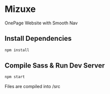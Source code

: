 # Mizuxe
OnePage Website with Smooth Nav

## Install Dependencies

```bash
npm install 
```

## Compile Sass & Run Dev Server

```bash
npm start
```

Files are compiled into /src
